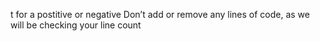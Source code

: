 t for a postitive or negative
Don’t add or remove any lines of code, as we will be checking your line count

